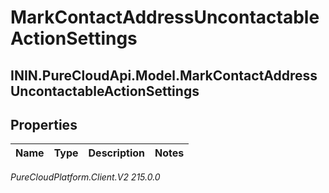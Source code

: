 # MarkContactAddressUncontactableActionSettings

## ININ.PureCloudApi.Model.MarkContactAddressUncontactableActionSettings

## Properties

|Name | Type | Description | Notes|
|------------ | ------------- | ------------- | -------------|



_PureCloudPlatform.Client.V2 215.0.0_

